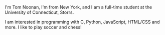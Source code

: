 I'm Tom Noonan, I'm from New York, and I am a full-time student at the University of Connecticut, Storrs.

I am interested in programming with C, Python, JavaScript, HTML/CSS and more. I like to play soccer and chess!

